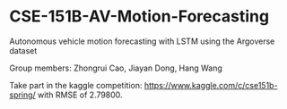 # CSE-151B-AV-Motion-Forecasting
Autonomous vehicle motion forecasting with LSTM using the Argoverse dataset

Group members: Zhongrui Cao, Jiayan Dong, Hang Wang

Take part in the kaggle competition: https://www.kaggle.com/c/cse151b-spring/ with RMSE of 2.79800.